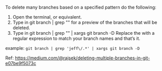 To delete many branches based on a specified pattern do the following:

1. Open the terminal, or equivalent.
2. Type in git branch | grep "<pattern>" for a preview of the branches that will be deleted.
3. Type in git branch | grep "<pattern>" | xargs git branch -D
   Replace the <pattern> with a regular expression to match your branch names and that’s it.

example: `git branch | grep 'jeff\/.*' | xargs git branch -D`

Ref: https://medium.com/@rajsek/deleting-multiple-branches-in-git-e07be9f5073c
